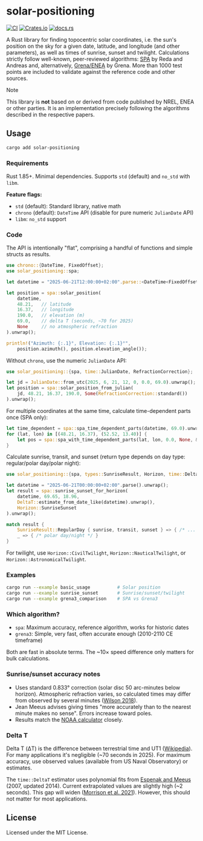 # solar-positioning

[![CI](https://github.com/klausbrunner/solarpositioning-rs/workflows/CI/badge.svg)](https://github.com/klausbrunner/solarpositioning-rs/actions/workflows/ci.yml) [![Crates.io](https://img.shields.io/crates/v/solar-positioning?color=dodgerblue)](https://crates.io/crates/solar-positioning) [![docs.rs](https://img.shields.io/docsrs/solar-positioning)](https://docs.rs/solar-positioning)

A Rust library for finding topocentric solar coordinates, i.e. the sun's position on the sky for a given date, latitude, and longitude (and other parameters), as well as times of sunrise, sunset and twilight. Calculations strictly follow well-known, peer-reviewed algorithms: [SPA](http://dx.doi.org/10.1016/j.solener.2003.12.003) by Reda and Andreas and, alternatively, [Grena/ENEA](http://dx.doi.org/10.1016/j.solener.2012.01.024) by Grena. More than 1000 test points are included to validate against the reference code and other sources.

> [!NOTE]
> This library is **not** based on or derived from code published by NREL, ENEA or other parties. It is an implementation precisely following the algorithms described in the respective papers.

## Usage

```sh
cargo add solar-positioning
```

### Requirements

Rust 1.85+. Minimal dependencies. Supports `std` (default) and `no_std` with `libm`.

**Feature flags:**

- `std` (default): Standard library, native math
- `chrono` (default): `DateTime` API (disable for pure numeric `JulianDate` API)
- `libm`: `no_std` support

### Code

The API is intentionally "flat", comprising a handful of functions and simple structs as results.

```rust
use chrono::{DateTime, FixedOffset};
use solar_positioning::spa;

let datetime = "2025-06-21T12:00:00+02:00".parse::<DateTime<FixedOffset>>().unwrap();

let position = spa::solar_position(
    datetime,
    48.21,   // latitude
    16.37,   // longitude
    190.0,   // elevation (m)
    69.0,    // delta T (seconds, ~70 for 2025)
    None     // no atmospheric refraction
).unwrap();

println!("Azimuth: {:.1}°, Elevation: {:.1}°",
    position.azimuth(), position.elevation_angle());
```

Without `chrono`, use the numeric `JulianDate` API:

```rust
use solar_positioning::{spa, time::JulianDate, RefractionCorrection};

let jd = JulianDate::from_utc(2025, 6, 21, 12, 0, 0.0, 69.0).unwrap();
let position = spa::solar_position_from_julian(
    jd, 48.21, 16.37, 190.0, Some(RefractionCorrection::standard())
).unwrap();
```

For multiple coordinates at the same time, calculate time-dependent parts once (SPA only):

```rust
let time_dependent = spa::spa_time_dependent_parts(datetime, 69.0).unwrap();
for (lat, lon) in [(48.21, 16.37), (52.52, 13.40)] {
    let pos = spa::spa_with_time_dependent_parts(lat, lon, 0.0, None, &time_dependent).unwrap();
}
```

Calculate sunrise, transit, and sunset (return type depends on day type: regular/polar day/polar night):

```rust
use solar_positioning::{spa, types::SunriseResult, Horizon, time::DeltaT};

let datetime = "2025-06-21T00:00:00+02:00".parse().unwrap();
let result = spa::sunrise_sunset_for_horizon(
    datetime, 69.65, 18.96,
    DeltaT::estimate_from_date_like(datetime).unwrap(),
    Horizon::SunriseSunset
).unwrap();

match result {
    SunriseResult::RegularDay { sunrise, transit, sunset } => { /* ... */ }
    _ => { /* polar day/night */ }
}
```

For twilight, use `Horizon::CivilTwilight`, `Horizon::NauticalTwilight`, or `Horizon::AstronomicalTwilight`.

### Examples

```bash
cargo run --example basic_usage          # Solar position
cargo run --example sunrise_sunset       # Sunrise/sunset/twilight
cargo run --example grena3_comparison    # SPA vs Grena3
```

### Which algorithm?

- `spa`: Maximum accuracy, reference algorithm, works for historic dates
- `grena3`: Simple, very fast, often accurate enough (2010-2110 CE timeframe)

Both are fast in absolute terms. The ~10× speed difference only matters for bulk calculations.

### Sunrise/sunset accuracy notes

- Uses standard 0.833° correction (solar disc 50 arc-minutes below horizon). Atmospheric refraction varies, so calculated times may differ from observed by several minutes ([Wilson 2018](https://doi.org/10.37099/mtu.dc.etdr/697)).
- Jean Meeus advises giving times "more accurately than to the nearest minute makes no sense". Errors increase toward poles.
- Results match the [NOAA calculator](http://www.esrl.noaa.gov/gmd/grad/solcalc/) closely.

### Delta T

Delta T (ΔT) is the difference between terrestrial time and UT1 ([Wikipedia](https://en.wikipedia.org/wiki/ΔT_(timekeeping))). For many applications it's negligible (~70 seconds in 2025). For maximum accuracy, use observed values (available from US Naval Observatory) or estimates.

The `time::DeltaT` estimator uses polynomial fits from [Espenak and Meeus](http://eclipse.gsfc.nasa.gov/SEcat5/deltatpoly.html) (2007, updated 2014). Current extrapolated values are slightly high (~2 seconds). This gap will widen ([Morrison et al. 2021](https://royalsocietypublishing.org/doi/10.1098/rspa.2020.0776)). However, this should not matter for most applications.

## License

Licensed under the MIT License.
